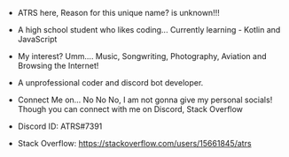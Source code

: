 - ATRS here, Reason for this unique name? is unknown!!!

- A high school student who likes coding... Currently learning - Kotlin and JavaScript

- My interest? Umm.... Music, Songwriting, Photography, Aviation and Browsing the Internet!

- A unprofessional coder and discord bot developer. 

- Connect Me on... No No No, I am not gonna give my personal socials! Though you can connect with me on Discord, Stack Overflow

- Discord ID: ATRS#7391
- Stack Overflow: https://stackoverflow.com/users/15661845/atrs









<!---
ATRS7391/ATRS7391 is a ✨ special ✨ repository because its `README.md` (this file) appears on your GitHub profile.
You can click the Preview link to take a look at your changes.
--->
